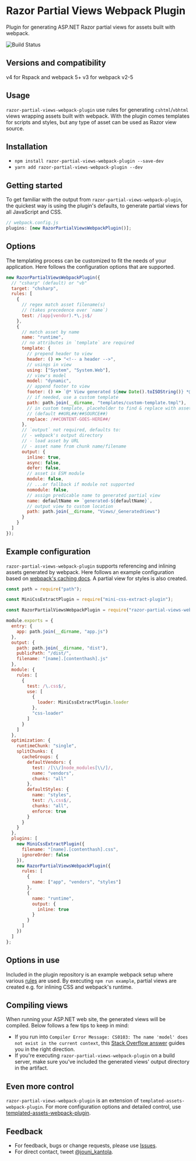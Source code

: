 # Razor Partial Views Webpack Plugin

Plugin for generating ASP.NET Razor partial views for assets built with webpack.

![Build Status](https://github.com/jouni-kantola/razor-partial-views-webpack-plugin/workflows/Node.js%20CI/badge.svg)

## Versions and compatibility

v4 for Rspack and webpack 5+
v3 for webpack v2-5

## Usage

`razor-partial-views-webpack-plugin` use rules for generating `cshtml`/`vbhtml` views wrapping assets built with webpack. With the plugin comes templates for scripts and styles, but any type of asset can be used as Razor view source.

## Installation

- `npm install razor-partial-views-webpack-plugin --save-dev`
- `yarn add razor-partial-views-webpack-plugin --dev`

## Getting started

To get familiar with the output from `razor-partial-views-webpack-plugin`, the quickest way is using the plugin's defaults, to generate partial views for all JavaScript and CSS.

```javascript
// webpack.config.js
plugins: [new RazorPartialViewsWebpackPlugin()];
```

## Options

The templating process can be customized to fit the needs of your application. Here follows the configuration options that are supported.

```javascript
new RazorPartialViewsWebpackPlugin({
  // "csharp" (default) or "vb"
  target: "chsharp",
  rules: [
    {
      // regex match asset filename(s)
      // (takes precedence over `name`)
      test: /(app|vendor).*\.js$/
    },
    {
      // match asset by name
      name: "runtime",
      // no attributes in `template` are required
      template: {
        // prepend header to view
        header: () => "<!-- a header -->",
        // usings in view
        using: ["System", "System.Web"],
        // view's model
        model: "dynamic",
        // append footer to view
        footer: () => `@* View generated ${new Date().toISOString()} *@`,
        // if needed, use a custom template
        path: path.join(__dirname, "templates/custom-template.tmpl"),
        // in custom template, placeholder to find & replace with asset
        // (default ##URL##/##SOURCE##)
        replace: /##CONTENT-GOES-HERE##/
      },
      // `output` not required, defaults to:
      // - webpack's output directory
      // - load asset by URL
      // - asset name from chunk name/filename
      output: {
        inline: true,
        async: false,
        defer: false,
        // asset is ESM module
        module: false,
        // ...or fallback if module not supported
        nomodule: false,
        // assign predicable name to generated partial view
        name: defaultName => `generated-${defaultName}`,
        // output view to custom location
        path: path.join(__dirname, "Views/_GeneratedViews")
      }
    }
  ]
});
```

## Example configuration

`razor-partial-views-webpack-plugin` supports referencing and inlining assets generated by webpack. Here follows an example configuration based on [webpack's caching docs](https://webpack.js.org/guides/caching/). A partial view for styles is also created.

```javascript
const path = require("path");

const MiniCssExtractPlugin = require("mini-css-extract-plugin");

const RazorPartialViewsWebpackPlugin = require("razor-partial-views-webpack-plugin");

module.exports = {
  entry: {
    app: path.join(__dirname, "app.js")
  },
  output: {
    path: path.join(__dirname, "dist"),
    publicPath: "/dist/",
    filename: "[name].[contenthash].js"
  },
  module: {
    rules: [
      {
        test: /\.css$/,
        use: [
          {
            loader: MiniCssExtractPlugin.loader
          },
          "css-loader"
        ]
      }
    ]
  },
  optimization: {
    runtimeChunk: "single",
    splitChunks: {
      cacheGroups: {
        defaultVendors: {
          test: /[\\/]node_modules[\\/]/,
          name: "vendors",
          chunks: "all"
        },
        defaultStyles: {
          name: "styles",
          test: /\.css$/,
          chunks: "all",
          enforce: true
        }
      }
    }
  },
  plugins: [
    new MiniCssExtractPlugin({
      filename: "[name].[contenthash].css",
      ignoreOrder: false
    }),
    new RazorPartialViewsWebpackPlugin({
      rules: [
        {
          name: ["app", "vendors", "styles"]
        },
        {
          name: "runtime",
          output: {
            inline: true
          }
        }
      ]
    })
  ]
};
```

## Options in use

Included in the plugin repository is an example webpack setup where various [rules](https://github.com/jouni-kantola/razor-partial-views-webpack-plugin/blob/master/example/razor-partial-views-config.js) are used. By executing `npm run example`, partial views are created e.g. for inlining CSS and webpack's runtime.

## Compiling views

When running your ASP.NET web site, the generated views will be compiled. Below follows a few tips to keep in mind:

- If you run into `Compiler Error Message: CS0103: The name 'model' does not exist in the current context`, this [Stack Overflow answer](https://stackoverflow.com/a/19696998) guides you in the right direction.
- If you're executing `razor-partial-views-webpack-plugin` on a build server, make sure you've included the generated views' output directory in the artifact.

## Even more control

`razor-partial-views-webpack-plugin` is an extension of `templated-assets-webpack-plugin`. For more configuration options and detailed control, use [templated-assets-webpack-plugin](https://github.com/jouni-kantola/templated-assets-webpack-plugin).

## Feedback

- For feedback, bugs or change requests, please use [Issues](https://github.com/jouni-kantola/razor-partial-views-webpack-plugin/issues).
- For direct contact, tweet [@jouni_kantola](https://twitter.com/jouni_kantola).
